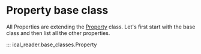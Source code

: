 # Property base class 

All Properties are extending the [Property](ical_reader.base_classes.Property) class. Let's first start with the base class and then list all the other properties.

::: ical_reader.base_classes.Property
